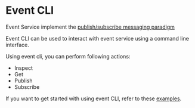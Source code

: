 Event CLI
=========================

Event Service implement the [publish/subscribe messaging paradigm](https://en.wikipedia.org/wiki/Publish%E2%80%93subscribe_pattern)

Event CLI can be used to interact with event service using a command line interface.

Using event cli, you can perform following actions:
* Inspect
* Get
* Publish
* Subscribe

If you want to get started with using event CLI, refer to these [examples](https://tmtsoftware.github.io/csw/apps/csweventcli.html).